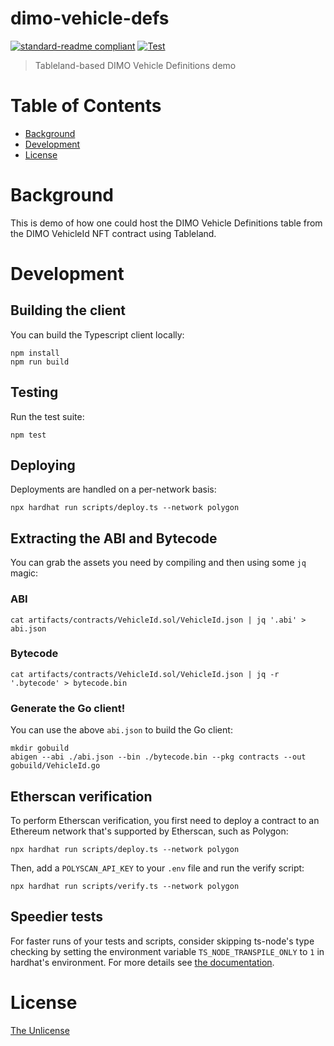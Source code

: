 # dimo-vehicle-defs

[![standard-readme compliant](https://img.shields.io/badge/standard--readme-OK-green.svg)](https://github.com/RichardLitt/standard-readme)
[![Test](https://github.com/tablelandnetwork/dimo-vehicle-defs/actions/workflows/test.yml/badge.svg?branch=main)](https://github.com/tablelandnetwork/dimo-vehicle-defs/actions/workflows/test.yml)

> Tableland-based DIMO Vehicle Definitions demo

# Table of Contents

- [Background](#background)
- [Development](#development)
- [License](#license)

# Background

This is demo of how one could host the DIMO Vehicle Definitions table from the DIMO VehicleId NFT contract using Tableland.

# Development

## Building the client

You can build the Typescript client locally:

```shell
npm install
npm run build
```

## Testing

Run the test suite:

```shell
npm test
```

## Deploying

Deployments are handled on a per-network basis:

```shell
npx hardhat run scripts/deploy.ts --network polygon
```

## Extracting the ABI and Bytecode

You can grab the assets you need by compiling and then using some `jq` magic:

### ABI

```shell
cat artifacts/contracts/VehicleId.sol/VehicleId.json | jq '.abi' > abi.json
```

### Bytecode

```shell
cat artifacts/contracts/VehicleId.sol/VehicleId.json | jq -r '.bytecode' > bytecode.bin
```

### Generate the Go client!

You can use the above `abi.json` to build the Go client:

```shell
mkdir gobuild
abigen --abi ./abi.json --bin ./bytecode.bin --pkg contracts --out gobuild/VehicleId.go
```

## Etherscan verification

To perform Etherscan verification, you first need to deploy a contract to an Ethereum network that's supported by Etherscan, such as Polygon:

```shell
npx hardhat run scripts/deploy.ts --network polygon
```

Then, add a `POLYSCAN_API_KEY` to your `.env` file and run the verify script:

```shell
npx hardhat run scripts/verify.ts --network polygon
```

## Speedier tests

For faster runs of your tests and scripts, consider skipping ts-node's type checking by setting the environment variable `TS_NODE_TRANSPILE_ONLY` to `1` in hardhat's environment. For more details see [the documentation](https://hardhat.org/guides/typescript.html#performance-optimizations).

# License

[The Unlicense](LICENSE)
